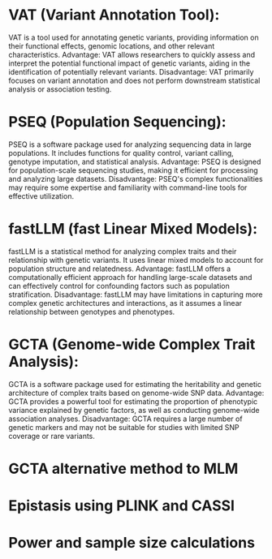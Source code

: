 # VAT (Variant Annotation Tool):

VAT is a tool used for annotating genetic variants, providing information on their functional effects, genomic locations, and other relevant characteristics.
Advantage: VAT allows researchers to quickly assess and interpret the potential functional impact of genetic variants, aiding in the identification of potentially relevant variants.
Disadvantage: VAT primarily focuses on variant annotation and does not perform downstream statistical analysis or association testing.

# PSEQ (Population Sequencing):

PSEQ is a software package used for analyzing sequencing data in large populations. It includes functions for quality control, variant calling, genotype imputation, and statistical analysis.
Advantage: PSEQ is designed for population-scale sequencing studies, making it efficient for processing and analyzing large datasets.
Disadvantage: PSEQ's complex functionalities may require some expertise and familiarity with command-line tools for effective utilization.

# fastLLM (fast Linear Mixed Models):

fastLLM is a statistical method for analyzing complex traits and their relationship with genetic variants. It uses linear mixed models to account for population structure and relatedness.
Advantage: fastLLM offers a computationally efficient approach for handling large-scale datasets and can effectively control for confounding factors such as population stratification.
Disadvantage: fastLLM may have limitations in capturing more complex genetic architectures and interactions, as it assumes a linear relationship between genotypes and phenotypes.

# GCTA (Genome-wide Complex Trait Analysis):

GCTA is a software package used for estimating the heritability and genetic architecture of complex traits based on genome-wide SNP data.
Advantage: GCTA provides a powerful tool for estimating the proportion of phenotypic variance explained by genetic factors, as well as conducting genome-wide association analyses.
Disadvantage: GCTA requires a large number of genetic markers and may not be suitable for studies with limited SNP coverage or rare variants.

# GCTA alternative method to MLM

# Epistasis using PLINK and CASSI

# Power and sample size calculations













